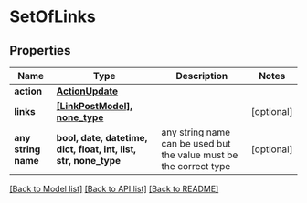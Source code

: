 # SetOfLinks


## Properties
Name | Type | Description | Notes
------------ | ------------- | ------------- | -------------
**action** | [**ActionUpdate**](ActionUpdate.md) |  | 
**links** | [**[LinkPostModel], none_type**](LinkPostModel.md) |  | [optional] 
**any string name** | **bool, date, datetime, dict, float, int, list, str, none_type** | any string name can be used but the value must be the correct type | [optional]

[[Back to Model list]](../README.md#documentation-for-models) [[Back to API list]](../README.md#documentation-for-api-endpoints) [[Back to README]](../README.md)


